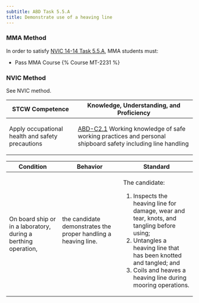 ```yaml
---
subtitle: ABD Task 5.5.A 
title: Demonstrate use of a heaving line
---
```



### MMA Method

In order to satisfy  [NVIC 14-14  Task  5.5.A](/stcw23/assets/images/nvic-14-14.pdf), MMA students must:

* Pass MMA Course {% Course MT-2231 %}


### NVIC Method

<a onclick="togglevisibility('nvic_methods')" >See NVIC method.</a>

<div id='nvic_methods' class='hide'>

<table>
<thead>
<tr>
<th class='forty'> STCW Competence </th>
<th class='sixty'> Knowledge, Understanding, and Proficiency </th>
</tr>
</thead>




<tbody>
<tr><td markdown='1'>

Apply occupational health and safety precautions

</td><td markdown='1'>

[ABD-C2.1](../../tables/25.html#ABD-C2.1) Working knowledge of safe working practices and personal shipboard safety including line handling

</td></tr>


</tbody>
</table>


<table>
<thead>
<tr><th class='twenty'>  Condition </th><th class='twenty'> Behavior </th><th  class='sixty'>Standard </th></tr>
</thead>
<tbody >



<tr><td markdown='1'>

On board ship or in a laboratory, during a berthing operation,

</td><td markdown='1'>

the candidate demonstrates the proper handling a heaving line.

<br>

<div class="tooltip">
<span class="tooltiptext">
</span>
</div>


</td><td markdown='1'>

The candidate:

1. Inspects the heaving line for damage, wear and tear, knots, and tangling before using;
2. Untangles a heaving line that has been knotted and tangled; and
3. Coils and heaves a heaving line during mooring operations. 

</td></tr>
</tbody>
</table>
</div>
